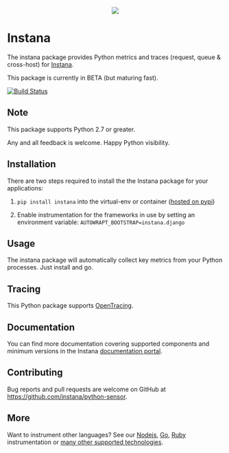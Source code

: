 <div align="center">
<img src="https://disznc.s3.amazonaws.com/Python-1-2017-06-29-at-22.34.00.png"/>
</div>

# Instana

The instana package provides Python metrics and traces (request, queue & cross-host) for [Instana](https://www.instana.com/).

This package is currently in BETA (but maturing fast).

[![Build Status](https://travis-ci.org/instana/python-sensor.svg?branch=master)](https://travis-ci.org/instana/python-sensor)

## Note

This package supports Python 2.7 or greater.

Any and all feedback is welcome.  Happy Python visibility.

## Installation

There are two steps required to install the the Instana package for your applications:

1. `pip install instana` into the virtual-env or container ([hosted on pypi](https://pypi.python.org/pypi/instana))

2. Enable instrumentation for the frameworks in use by setting an environment variable:
  `AUTOWRAPT_BOOTSTRAP=instana.django`

## Usage

The instana package will automatically collect key metrics from your Python processes.  Just install and go.

## Tracing

This Python package supports [OpenTracing](http://opentracing.io/).

## Documentation

You can find more documentation covering supported components and minimum versions in the Instana [documentation portal](https://instana.atlassian.net/wiki/display/DOCS/Python).

## Contributing

Bug reports and pull requests are welcome on GitHub at https://github.com/instana/python-sensor.

## More

Want to instrument other languages?  See our [Nodejs](https://github.com/instana/nodejs-sensor), [Go](https://github.com/instana/golang-sensor), [Ruby](https://github.com/instana/ruby-sensor) instrumentation or [many other supported technologies](https://www.instana.com/supported-technologies/).
